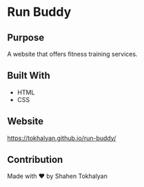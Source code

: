 # Run Buddy

## Purpose
A website that offers fitness training services.

## Built With
* HTML
* CSS

## Website
https://tokhalyan.github.io/run-buddy/

## Contribution
Made with ❤️ by Shahen Tokhalyan